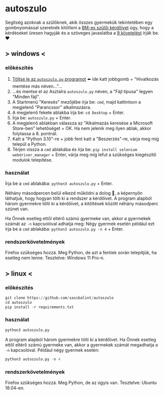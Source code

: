 # autoszulo

Segítség azoknak a szülőknek, akik összes gyermekük tekintetében egy gombnyomással szeretnék kitölteni a [BM-es szülői kérdőívet](https://szuloikerdoiv1.unipoll.hu/PagesForResponse/normalsurvey/response?surveyid=20124780) úgy, hogy a kérdéseket üresen hagyják és a szöveges javaslatba a [9 követelést](https://szuloihang.hu/kretakerdoiv) írják be. :heart:

## > windows <

### előkészítés

1. [Töltse le az `autoszulo.py` programot](https://raw.githubusercontent.com/sassbalint/autoszulo/main/autoszulo.py) :arrow_left: ide katt jobbgomb + "Hivatkozás mentése más néven..."...
2. ...és mentse el az Asztalra `autoszulo.py` néven, a "Fájl típusa" legyen "Minden fájl".
3. A Startmenü "Keresés" mezőjébe írja be: `cmd`, majd kattintson a megjelenő "Parancssor" alkalmazásra.
4. A megjelenő fekete ablakba írja be: `cd Desktop` + Enter.
5. Írja be: `autoszulo.py` + Enter.
6. A megjelenő ablakban válassza az "Alkalmazás keresése a Microsoft Store-ben" lehetőséget + OK. Ha nem jelenik meg ilyen ablak, akkor folytassa a 8. pontnál.
7. Katt a "Python 3.10"-re + jobb fent katt a "Beszerzés"-re, várja meg míg települ a Python.
8. Térjen vissza a `cmd` ablakába és írja be: `pip install selenium webdriver_manager` + Enter, várja meg míg lefut a szükséges kiegészítő modulok telepítése.

### használat
Írja be a `cmd` ablakába: `python3 autoszulo.py` + Enter.

Néhány másodpercen belül elkezd működni a dolog :tada:, a képernyőn láthatjuk, hogy hogyan tölti ki a rendszer a kérdőívet.
A program alapból három gyermekre tölti ki a kérdőívet, a kitöltések között néhány másodperc szünet van.

Ha Önnek esetleg ettől eltérő számú gyermeke van, akkor a gyermekek számát az `-n` kapcsolóval adhatja meg:
Négy gyermek esetén például ezt írja be a `cmd` ablakába: `python3 autoszulo.py -n 4` + Enter.

### rendszerkövetelmények

Firefox szükséges hozzá. Meg Python, de azt a fentiek során telepítjük, ha esetleg nem lenne.
Tesztelve: Windows 11 Pro-n.

## > linux <

### előkészítés

```python
git clone https://github.com/sassbalint/autoszulo
cd autoszulo
pip install -r requirements.txt
```

### használat

```python
python3 autoszulo.py
```

A program alapból három gyermekre tölti ki a kérdőívet.
Ha Önnek esetleg ettől eltérő számú gyermeke van, akkor a gyermekek számát megadhatja a `-n` kapcsolóval.
Például négy gyermek esetén:

```python
python3 autoszulo.py -n 4
```

### rendszerkövetelmények

Firefox szükséges hozzá. Meg Python, de az úgyis van.
Tesztelve: Ubuntu 18.04-en.

